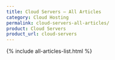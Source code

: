 ```yaml
---
title: Cloud Servers – All Articles
category: Cloud Hosting
permalink: cloud-servers-all-articles/
product: Cloud Servers
product_url: cloud-servers
---
```


{% include all-articles-list.html %}
